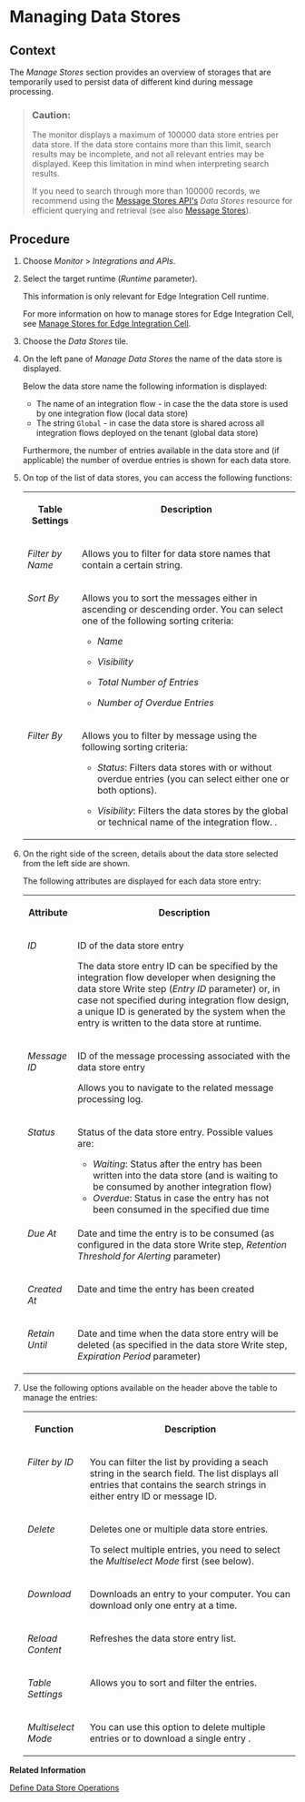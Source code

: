 <!-- loioac39f1d1bd2f427c97b3694e54370bda -->

# Managing Data Stores



## Context

The *Manage Stores* section provides an overview of storages that are temporarily used to persist data of different kind during message processing.

> ### Caution:  
> The monitor displays a maximum of 100000 data store entries per data store. If the data store contains more than this limit, search results may be incomplete, and not all relevant entries may be displayed. Keep this limitation in mind when interpreting search results.
> 
> If you need to search through more than 100000 records, we recommend using the [Message Stores API's](https://api.sap.com/api/MessageStore/overview) *Data Stores* resource for efficient querying and retrieval \(see also [Message Stores](message-stores-1aab5e9.md)\).



## Procedure

1.  Choose *Monitor* \> *Integrations and APIs*.

2.  Select the target runtime \(*Runtime* parameter\).

    This information is only relevant for Edge Integration Cell runtime.

    For more information on how to manage stores for Edge Integration Cell, see [Manage Stores for Edge Integration Cell](../manage-stores-for-edge-integration-cell-ced47da.md).

3.  Choose the *Data Stores* tile.

4.  On the left pane of *Manage Data Stores* the name of the data store is displayed.

    Below the data store name the following information is displayed:

    -   The name of an integration flow - in case the the data store is used by one integration flow \(local data store\)
    -   The string `Global` - in case the data store is shared across all integration flows deployed on the tenant \(global data store\)

    Furthermore, the number of entries available in the data store and \(if applicable\) the number of overdue entries is shown for each data store.

5.  On top of the list of data stores, you can access the following functions:


    <table>
    <tr>
    <th valign="top">

    Table Settings
    
    </th>
    <th valign="top">

    Description
    
    </th>
    </tr>
    <tr>
    <td valign="top">
    
    *Filter by Name* 
    
    </td>
    <td valign="top">
    
    Allows you to filter for data store names that contain a certain string.
    
    </td>
    </tr>
    <tr>
    <td valign="top">
    
    *Sort By* 
    
    </td>
    <td valign="top">
    
    Allows you to sort the messages either in ascending or descending order. You can select one of the following sorting criteria:

    -   *Name*

    -   *Visibility*

    -   *Total Number of Entries*

    -   *Number of Overdue Entries*



    
    </td>
    </tr>
    <tr>
    <td valign="top">
    
    *Filter By* 
    
    </td>
    <td valign="top">
    
    Allows you to filter by message using the following sorting criteria:

    -   *Status*: Filters data stores with or without overdue entries \(you can select either one or both options\).

    -   *Visibility*: Filters the data stores by the global or technical name of the integration flow. .


    
    </td>
    </tr>
    </table>
    
6.  On the right side of the screen, details about the data store selected from the left side are shown.

    The following attributes are displayed for each data store entry:


    <table>
    <tr>
    <th valign="top">

    Attribute
    
    </th>
    <th valign="top">

    Description
    
    </th>
    </tr>
    <tr>
    <td valign="top">
    
    *ID*
    
    </td>
    <td valign="top">
    
    ID of the data store entry

    The data store entry ID can be specified by the integration flow developer when designing the data store Write step \(*Entry ID* parameter\) or, in case not specified during integration flow design, a unique ID is generated by the system when the entry is written to the data store at runtime.
    
    </td>
    </tr>
    <tr>
    <td valign="top">
    
    *Message ID* 
    
    </td>
    <td valign="top">
    
    ID of the message processing associated with the data store entry

    Allows you to navigate to the related message processing log.
    
    </td>
    </tr>
    <tr>
    <td valign="top">
    
    *Status* 
    
    </td>
    <td valign="top">
    
    Status of the data store entry. Possible values are:

    -   *Waiting*: Status after the entry has been written into the data store \(and is waiting to be consumed by another integration flow\)
    -   *Overdue*: Status in case the entry has not been consumed in the specified due time


    
    </td>
    </tr>
    <tr>
    <td valign="top">
    
    *Due At* 
    
    </td>
    <td valign="top">
    
    Date and time the entry is to be consumed \(as configured in the data store Write step, *Retention Threshold for Alerting* parameter\)
    
    </td>
    </tr>
    <tr>
    <td valign="top">
    
    *Created At* 
    
    </td>
    <td valign="top">
    
    Date and time the entry has been created
    
    </td>
    </tr>
    <tr>
    <td valign="top">
    
    *Retain Until* 
    
    </td>
    <td valign="top">
    
    Date and time when the data store entry will be deleted \(as specified in the data store Write step, *Expiration Period* parameter\)
    
    </td>
    </tr>
    </table>
    
7.  Use the following options available on the header above the table to manage the entries:


    <table>
    <tr>
    <th valign="top">

    Function
    
    </th>
    <th valign="top">

    Description
    
    </th>
    </tr>
    <tr>
    <td valign="top">
    
    *Filter by ID*
    
    </td>
    <td valign="top">
    
    You can filter the list by providing a seach string in the search field. The list displays all entries that contains the search strings in either entry ID or message ID.
    
    </td>
    </tr>
    <tr>
    <td valign="top">
    
    *Delete* 
    
    </td>
    <td valign="top">
    
    Deletes one or multiple data store entries.

    To select multiple entries, you need to select the *Multiselect Mode* first \(see below\).
    
    </td>
    </tr>
    <tr>
    <td valign="top">
    
    *Download* 
    
    </td>
    <td valign="top">
    
    Downloads an entry to your computer. You can download only one entry at a time.
    
    </td>
    </tr>
    <tr>
    <td valign="top">
    
    *Reload Content* 
    
    </td>
    <td valign="top">
    
    Refreshes the data store entry list.
    
    </td>
    </tr>
    <tr>
    <td valign="top">
    
    *Table Settings* 
    
    </td>
    <td valign="top">
    
    Allows you to sort and filter the entries.
    
    </td>
    </tr>
    <tr>
    <td valign="top">
    
    *Multiselect Mode* 
    
    </td>
    <td valign="top">
    
    You can use this option to delete multiple entries or to download a single entry .
    
    </td>
    </tr>
    </table>
    

**Related Information**  


[Define Data Store Operations](define-data-store-operations-79f63a4.md "You can use the data store to temporarily store messages.")

